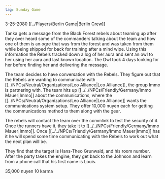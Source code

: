 ```yaml
---
tag: Sunday Game
---
```

3-25-2080
[[../Players/Berlin Game|Berlin Crew]]

Tanka gets a message from the Black Forest rebels about teaming up after they over heard some of the commanders talking about the team and how one of them is an ogre that was from the forest and was taken from them while being shipped for back for training after a mind wipe. Using this information the Rebels tracked down a log of her aura and sent an owl to her using her aura and last known location. The Owl took 4 days looking for her before finding her and delivering the message.

The team decides to have conversation with the Rebels. They figure out that the Rebels are wanting to communicate with [[../NPCs/Neutral/Organizations/Leo Alliance|Leo Alliance]], the group Immo is partnering with. The team hits up [[../../NPCs/Friendly/Germany/Immo Mauer|Immo]] about the communications, where the [[../NPCs/Neutral/Organizations/Leo Alliance|Leo Alliance]] wants the communications system setup. They offer 10,000 nuyen each for getting the communications method to them along with the gear.

The rebels will contact the team over the commlink to test the security of it. Once the runners have it, they take it to [[../../NPCs/Friendly/Germany/Immo Mauer|Immo]]. Once [[../../NPCs/Friendly/Germany/Immo Mauer|Immo]] has it he will spend some time communicating with the Rebels to work out what the next plan will be.

They find that the target is Hans-Theo Grunwald, and his room number. After the party takes the engine, they get back to the Johnson and learn from a phone call that his first name is Louis. 

35,000 nuyen
10 karma